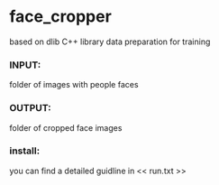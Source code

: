 # face_cropper
 based on dlib C++ library 
 data preparation for training 

### INPUT:
folder of images with people faces 
### OUTPUT:
folder of cropped face images 

### install:
you can find a detailed guidline in << run.txt >>

